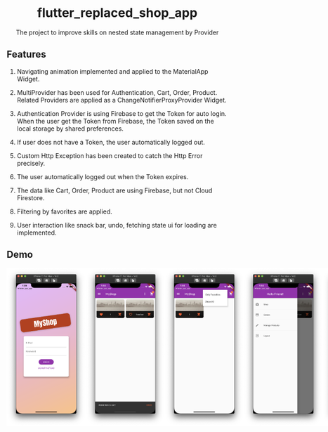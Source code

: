 <h1 align="center">flutter_replaced_shop_app</h1>
<div align="center">
    The project to improve skills on nested state management by Provider
</div>

## Features

1. Navigating animation implemented and applied to the MaterialApp Widget.

2. MultiProvider has been used for Authentication, Cart, Order, Product. Related Providers are applied as a ChangeNotifierProxyProvider Widget.

3. Authentication Provider is using Firebase to get the Token for auto login. When the user get the Token from Firebase, the Token saved on the local storage by shared preferences.

4. If user does not have a Token, the user automatically logged out.

5. Custom Http Exception has been created to catch the Http Error precisely.

6. The user automatically logged out when the Token expires.

7. The data like Cart, Order, Product are using Firebase, but not Cloud Firestore.

8. Filtering by favorites are applied.

9. User interaction like snack bar, undo, fetching state ui for loading are implemented.

## Demo

<div style="display:flex" align="center">
    <img src="images/1.png" alt="1" width="180"/>
    <img src="images/2.png" alt="2" width="180"/>
    <img src="images/3.png" alt="3" width="180"/>
    <img src="images/4.png" alt="4" width="180"/>
    <img src="images/5.png" alt="5" width="180"/>
    <img src="images/6.png" alt="6" width="180"/>
    <img src="images/7.png" alt="7" width="180"/>
</div>
